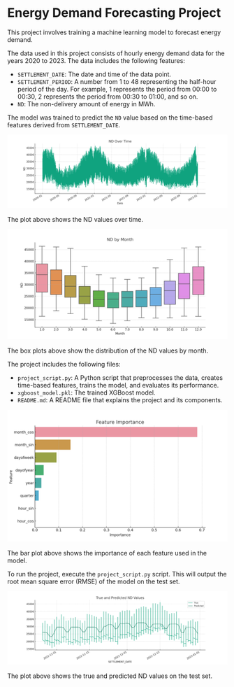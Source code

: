 
# Energy Demand Forecasting Project

This project involves training a machine learning model to forecast energy demand.

The data used in this project consists of hourly energy demand data for the years 2020 to 2023. The data includes the following features:

- `SETTLEMENT_DATE`: The date and time of the data point.
- `SETTLEMENT_PERIOD`: A number from 1 to 48 representing the half-hour period of the day. For example, 1 represents the period from 00:00 to 00:30, 2 represents the period from 00:30 to 01:00, and so on.
- `ND`: The non-delivery amount of energy in MWh.

The model was trained to predict the `ND` value based on the time-based features derived from `SETTLEMENT_DATE`.

![ND Over Time](images/nd_over_time.png)

The plot above shows the ND values over time.

![ND by Month and Hour](images/nd_by_month_corrected.png)

The box plots above show the distribution of the ND values by month.

The project includes the following files:

- `project_script.py`: A Python script that preprocesses the data, creates time-based features, trains the model, and evaluates its performance.
- `xgboost_model.pkl`: The trained XGBoost model.
- `README.md`: A README file that explains the project and its components.

![Feature Importance](images/feature_importance.png)

The bar plot above shows the importance of each feature used in the model.

To run the project, execute the `project_script.py` script. This will output the root mean square error (RMSE) of the model on the test set.

![True and Predicted ND Values](images/true_and_predicted_nd_values.png)

The plot above shows the true and predicted ND values on the test set.
